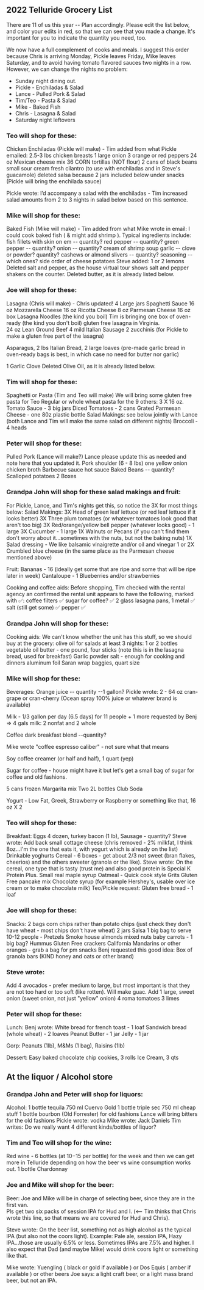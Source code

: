 ## 2022 Telluride Grocery List

There are 11 of us this year -- Plan accordingly.  Please edit the list below, and color your edits in red, so that we can see that you made a change.  It's important for you to indicate the quantity you need, too.

We now have a full complement of cooks and meals.  I suggest this order because Chris is arriving Monday, Pickle leaves Friday, Mike leaves Saturday, and to avoid having tomato flavored sauces two nights in a row.  However, we can change the nights no problem:

- Sunday night dining out.
- Pickle - Enchiladas & Salad
- Lance - Pulled Pork & Salad
- Tim/Teo - Pasta & Salad
- Mike - Baked Fish
- Chris - Lasagna & Salad
- Saturday night leftovers


### Teo will shop for these:
Chicken Enchiladas (Pickle will make) - Tim added from what Pickle emailed:
2.5-3 lbs chicken breasts
1 large onion
3 orange or red peppers
24 oz Mexican cheese mix
36 CORN tortillas (NOT flour) 
2 cans of black beans
small sour cream
fresh cilantro (to use with enchiladas and in Steve's guacamole)
deleted salsa because 2 jars included below under snacks
(Pickle will bring the enchilada sauce)

Pickle wrote: I’d accompany a salad with the enchiladas - Tim increased salad amounts from 2 to 3 nights in salad below based on this sentence.


### Mike will shop for these:
Baked Fish (Mike will make) - Tim added from what Mike wrote in email:
I could cook baked fish ( & might add shrimp ). Typical ingredients include:
fish fillets with skin on em -- quantity?
red pepper -- quantity?
green pepper -- quantity?
onion -- quantity?
cream of shrimp soup 
garlic -- clove or powder? quantity?
cashews or almond slivers -- quantity?
seasoning -- which ones?
side order of cheese potatoes
Steve added: 1 or 2 lemons
Deleted salt and pepper, as the house virtual tour shows salt and pepper shakers on the counter.
Deleted butter, as it is already listed below.


### Joe will shop for these:
Lasagna (Chris will make) - Chris updated!
4 Large jars Spaghetti Sauce
16 oz Mozzarella Cheese
16 oz Ricotta Cheese
8 oz Parmesan Cheese
16 oz box Lasagna Noodles (the kind you boil)
Tim is bringing one box of oven-ready (the kind you don't boil) gluten free lasagna in Virginia.  
24 oz Lean Ground Beef
4 mild Italian Sausage
2 zucchinis (for Pickle to make a gluten free part of the lasagna)

Asparagus, 2 lbs
Italian Bread, 2 large loaves (pre-made garlic bread in oven-ready bags is best, in which case no need for butter nor garlic)

1 Garlic Clove
Deleted Olive Oil, as it is already listed below.


### Tim will shop for these:
Spaghetti or Pasta (Tim and Teo will make)
We will bring some gluten free pasta for Teo
Regular or whole wheat pasta for the 9 others: 3 X 16 oz.
Tomato Sauce - 3 big jars
Diced Tomatoes - 2 cans
Grated Parmesan Cheese - one 80z plastic bottle
Salad Makings: see below jointly with Lance (both Lance and Tim will make the same salad on different nights)
Broccoli - 4 heads


### Peter will shop for these:
Pulled Pork (Lance will make?) Lance please update this as needed and note here that you updated it.
Pork shoulder (6 - 8 lbs)
one yellow onion
chicken broth
Barbecue sauce
hot sauce
Baked Beans -- quantity?
Scalloped potatoes 2 Boxes

### Grandpa John will shop for these salad makings and fruit:
For Pickle, Lance, and Tim's nights get this, so notice the 3X for most things below:
Salad Makings:
3X Head of green leaf lettuce (or red leaf lettuce if it looks better)
3X Three plum tomatoes (or whatever tomatoes look good that aren't too big)
3X Red/orange/yellow bell pepper (whatever looks good) - 1 large
3X Cucumber - 1 large
1X Walnuts or Pecans (if you can't find them don't worry about it...sometimes with the nuts, but not the baking nuts)
1X Salad dressing - We like balsamic vinaigrette and/or oil and vinegar
1 or 2X Crumbled blue cheese (in the same place as the Parmesan cheese mentioned above)

Fruit:
Bananas - 16 (ideally get some that are ripe and some that will be ripe later in week)
Cantaloupe - 1
Blueberries and/or strawberries


Cooking and coffee aids:
Before shopping, Tim checked with the rental agency an confirmed the rental unit appears to have the following, marked with ✅:
coffee filters  ✅
sugar for coffee? ✅
2 glass lasagna pans, 1 metal ✅
salt (still get some) ✅
pepper ✅


### Grandpa John will shop for these:
Cooking aids:
We can't know whether the unit has this stuff, so we should buy at the grocery:
olive oil for salads at least 3 nights: 1 or 2 bottles
vegetable oil
butter - one pound, four sticks (note this is in the lasagna bread, used for breakfast)
Garlic powder
salt - enough for cooking and dinners
aluminum foil
Saran wrap
baggies, quart size 

### Mike will shop for these:
Beverages:
Orange juice --  quantity --1 gallon?
Pickle wrote: 2 - 64 oz cran-grape or cran-cherry (Ocean spray 100% juice or whatever brand is available)

Milk - 1/3 gallon per day (6.5 days) for 11 people + 1 more requested by Benj => 4 gals milk: 2 nonfat and 2 whole

Coffee dark breakfast blend --quantity? 

Mike wrote "coffee espresso caliber" - not sure what that means

Soy coffee creamer (or half and half), 1 quart (yep)

Sugar for coffee - house might have it but let's get a small bag of sugar for coffee and old fashions.

5 cans frozen Margarita mix
Two 2L bottles Club Soda

Yogurt - Low Fat, Greek, Strawberry or Raspberry or something like that, 16 oz X 2


### Teo will shop for these:
Breakfast:
Eggs 4 dozen,
turkey bacon (1 lb),
Sausage - quantity?
Steve wrote: Add back small cottage cheese (chris removed - 2% milkfat, I think 8oz...I'm the one that eats it, with yogurt which is already on the list)
Drinkable yoghurts
Cereal - 6 boxes - get about 2/3 not sweet (bran flakes, cheerios) and the others sweeter (granola or the like).
Steve wrote: On the cereal, one type that is tasty (trust me) and also good protein is Special K Protein Plus.
Small real maple syrup
Oatmeal - Quick cook style
Grits
Gluten Free pancake mix
Chocolate syrup (for example Hershey's, usable over ice cream or to make chocolate milk)
Teo/Pickle request: Gluten free bread - 1 loaf

### Joe will shop for these:
Snacks:
2 bags corn chips rather than potato chips (just check they don't have wheat - most chips don't have wheat)
2 jars Salsa
1 big bag to serve 10-12 people - Pretzels
Smoke house almonds
mixed nuts
baby carrots - 1 big bag?
Hummus
Gluten Free crackers
California Mandarins or other oranges - grab a bag for pm snacks
Benj requested this good idea: Box of granola bars (KIND honey and oats or other brand)

### Steve wrote:
Add 4 avocados - prefer medium to large, but most important is that they are not too hard or too soft (like rotten). Will make guac.
Add 1 large, sweet onion (sweet onion, not just "yellow" onion)
4 roma tomatoes
3 limes

### Peter will shop for these:
Lunch:
Benj wrote: White bread for french toast - 1 loaf
Sandwich bread (whole wheat) - 2 loaves
Peanut Butter - 1 jar
Jelly - 1 jar

Gorp:
Peanuts (1lb),
M&Ms (1 bag),
Raisins (1lb)

Dessert:
Easy baked chocolate chip cookies, 3 rolls
Ice Cream, 3 qts



## At the liquor / Alcohol store

### Grandpa John and Peter will shop for liquors:
Alcohol:
1 bottle tequila 750 ml Cuervo Gold
1 bottle triple sec 750 ml cheap stuff
1 bottle bourbon (Old Forrester) for old fashions
Lance will bring bitters for the old fashions
Pickle wrote: vodka
Mike wrote: Jack Daniels
Tim writes: Do we really want 4 different kinds/bottles of liquor?

### Tim and Teo will shop for the wine:
Red wine - 6 bottles (at $10-$15 per bottle) for the week and then we can get more in Telluride depending on how the beer vs wine consumption works out.
1 bottle Chardonnay

### Joe and Mike will shop for the beer:
Beer: 
Joe and Mike will be in charge of selecting beer, since they are in the first van.  
Pls get two six packs of session IPA for Hud and I. (<-- Tim thinks that Chris wrote this line, so that means we are covered for Hud and Chris).

Steve wrote: On the beer list, something not as high alcohol as the typical IPA (but also not the coors light).  Example: Pale ale, session IPA, Hazy IPA...those are usually 6.5% or less. Sometimes IPAs are 7.5% and higher.  I also expect that Dad (and maybe Mike) would drink coors light or something like that.

Mike wrote: Yuengling ( black or gold if available ) or Dos Equis ( amber if available ) or other beers
Joe says: a light craft beer, or a light mass brand beer, but not an IPA.
